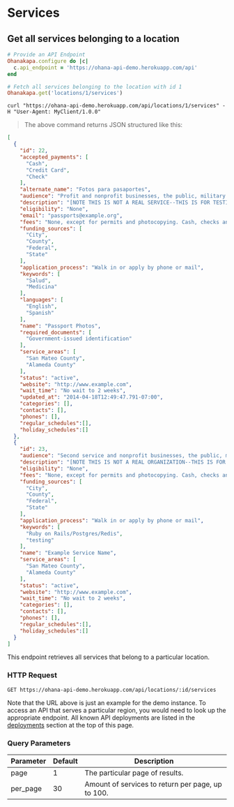 # Services

## Get all services belonging to a location

```ruby
# Provide an API Endpoint
Ohanakapa.configure do |c|
  c.api_endpoint = 'https://ohana-api-demo.herokuapp.com/api'
end

# Fetch all services belonging to the location with id 1
Ohanakapa.get('locations/1/services')
```

```shell
curl "https://ohana-api-demo.herokuapp.com/api/locations/1/services" -H "User-Agent: MyClient/1.0.0"
```

> The above command returns JSON structured like this:

```json
[
  {
    "id": 22,
    "accepted_payments": [
      "Cash",
      "Credit Card",
      "Check"
    ],
    "alternate_name": "Fotos para pasaportes",
    "audience": "Profit and nonprofit businesses, the public, military facilities, schools and government entities",
    "description": "[NOTE THIS IS NOT A REAL SERVICE--THIS IS FOR TESTING PURPOSES OF THIS ALPHA APP] Lorem ipsum dolor sit amet, consectetur adipiscing elit. Praesent suscipit metus eu orci lobortis dictum. In hac habitasse platea dictumst. Vivamus vulputate, neque ut sodales gravida, lorem nunc pharetra ligula, ac cursus sem justo a sapien. Duis vitae vestibulum magna. Sed vel augue in justo rhoncus viverra. Nam ac felis a purus lobortis porttitor sit amet quis est. Suspendisse vulputate nisl quis nisi fermentum aliquet euismod at augue. Sed ultricies, purus dapibus tristique dictum, tortor mauris porttitor nulla, at porta nisl sem sed dolor. Proin ac hendrerit erat. Duis porta iaculis orci, eu euismod quam tristique in. Phasellus nec purus sit amet sapien volutpat egestas.",
    "eligibility": "None",
    "email": "passports@example.org",
    "fees": "None, except for permits and photocopying. Cash, checks and credit cards accepted",
    "funding_sources": [
      "City",
      "County",
      "Federal",
      "State"
    ],
    "application_process": "Walk in or apply by phone or mail",
    "keywords": [
      "Salud",
      "Medicina"
    ],
    "languages": [
      "English",
      "Spanish"
    ],
    "name": "Passport Photos",
    "required_documents": [
      "Government-issued identification"
    ],
    "service_areas": [
      "San Mateo County",
      "Alameda County"
    ],
    "status": "active",
    "website": "http://www.example.com",
    "wait_time": "No wait to 2 weeks",
    "updated_at": "2014-04-18T12:49:47.791-07:00",
    "categories": [],
    "contacts": [],
    "phones": [],
    "regular_schedules":[],
    "holiday_schedules":[]
  },
  {
    "id": 23,
    "audience": "Second service and nonprofit businesses, the public, military facilities, schools and government entities",
    "description": "[NOTE THIS IS NOT A REAL ORGANIZATION--THIS IS FOR TESTTING PURPOSES OF THIS ALPHA APP] Lorem ipsum dolor sit amet, consectetur adipiscing elit. Praesent suscipit metus eu orci lobortis dictum. In hac habitasse platea dictumst. Vivamus vulputate, neque ut sodales gravida, lorem nunc pharetra ligula, ac cursus sem justo a sapien. Duis vitae vestibulum magna. Sed vel augue in justo rhoncus viverra. Nam ac felis a purus lobortis porttitor sit amet quis est. Suspendisse vulputate nisl quis nisi fermentum aliquet euismod at augue. Sed ultricies, purus dapibus tristique dictum, tortor mauris porttitor nulla, at porta nisl sem sed dolor. Proin ac hendrerit erat. Duis porta iaculis orci, eu euismod quam tristique in. Phasellus nec purus sit amet sapien volutpat egestas.",
    "eligibility": "None",
    "fees": "None, except for permits and photocopying. Cash, checks and credit cards accepted",
    "funding_sources": [
      "City",
      "County",
      "Federal",
      "State"
    ],
    "application_process": "Walk in or apply by phone or mail",
    "keywords": [
      "Ruby on Rails/Postgres/Redis",
      "testing"
    ],
    "name": "Example Service Name",
    "service_areas": [
      "San Mateo County",
      "Alameda County"
    ],
    "status": "active",
    "website": "http://www.example.com",
    "wait_time": "No wait to 2 weeks",
    "categories": [],
    "contacts": [],
    "phones": [],
    "regular_schedules":[],
    "holiday_schedules":[]
  }
]
```

This endpoint retrieves all services that belong to a particular location.

### HTTP Request

`GET https://ohana-api-demo.herokuapp.com/api/locations/:id/services`

Note that the URL above is just an example for the demo instance.
To access an API that serves a particular region, you would need to look up
the appropriate endpoint. All known API deployments are listed in the
[deployments](#live-deployments-of-ohana-api) section at the top of this page.

### Query Parameters

Parameter | Default | Description
--------- | ------- | -----------
page | 1 | The particular page of results.
per_page | 30 | Amount of services to return per page, up to 100.
